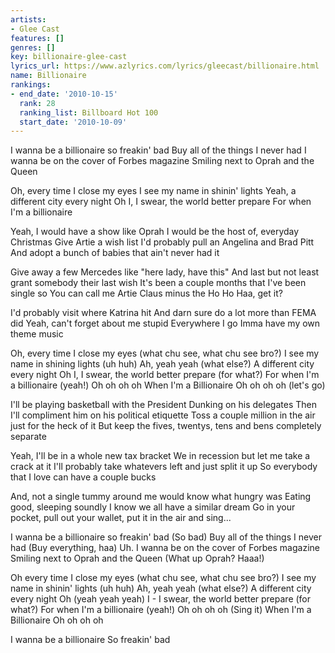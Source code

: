 ```yaml
---
artists:
- Glee Cast
features: []
genres: []
key: billionaire-glee-cast
lyrics_url: https://www.azlyrics.com/lyrics/gleecast/billionaire.html
name: Billionaire
rankings:
- end_date: '2010-10-15'
  rank: 28
  ranking_list: Billboard Hot 100
  start_date: '2010-10-09'
---
```



I wanna be a billionaire so freakin' bad
Buy all of the things I never had
I wanna be on the cover of Forbes magazine
Smiling next to Oprah and the Queen

Oh, every time I close my eyes
I see my name in shinin' lights
Yeah, a different city every night
Oh I, I swear, the world better prepare
For when I'm a billionaire


Yeah, I would have a show like Oprah
I would be the host of, everyday Christmas
Give Artie a wish list
I'd probably pull an Angelina and Brad Pitt
And adopt a bunch of babies that ain't never had it

Give away a few Mercedes like "here lady, have this"
And last but not least grant somebody their last wish
It's been a couple months that I've been single so
You can call me Artie Claus minus the Ho Ho
Haa, get it?

I'd probably visit where Katrina hit
And darn sure do a lot more than FEMA did
Yeah, can't forget about me stupid
Everywhere I go Imma have my own theme music


Oh, every time I close my eyes
(what chu see, what chu see bro?)
I see my name in shining lights
(uh huh)
Ah, yeah yeah
(what else?)
A different city every night
Oh I, I swear, the world better prepare
(for what?)
For when I'm a billionaire
(yeah!)
Oh oh oh oh
When I'm a Billionaire
Oh oh oh oh
(let's go)


I'll be playing basketball with the President
Dunking on his delegates
Then I'll compliment him on his political etiquette
Toss a couple million in the air just for the heck of it
But keep the fives, twentys, tens and bens completely separate

Yeah, I'll be in a whole new tax bracket
We in recession but let me take a crack at it
I'll probably take whatevers left and just split it up
So everybody that I love can have a couple bucks

And, not a single tummy around me would know what hungry was
Eating good, sleeping soundly
I know we all have a similar dream
Go in your pocket, pull out your wallet, put it in the air and sing...


I wanna be a billionaire so freakin' bad
(So bad)
Buy all of the things I never had
(Buy everything, haa)
Uh.
I wanna be on the cover of Forbes magazine
Smiling next to Oprah and the Queen
(What up Oprah? Haaa!)

Oh every time I close my eyes
(what chu see, what chu see bro?)
I see my name in shinin' lights
(uh huh)
Ah, yeah yeah
(what else?)
A different city every night
Oh (yeah yeah yeah)
I - I swear, the world better prepare
(for what?)
For when I'm a billionaire
(yeah!)
Oh oh oh oh
(Sing it)
When I'm a Billionaire
Oh oh oh oh

I wanna be a billionaire
So freakin' bad



